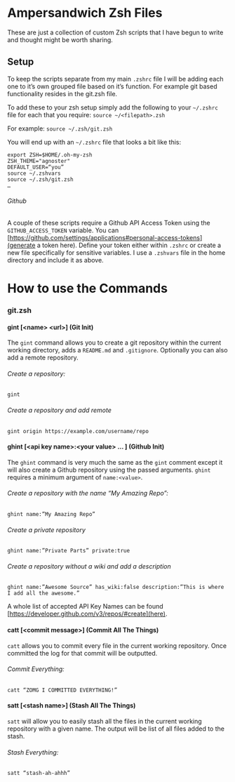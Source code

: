 # Ampersandwich Zsh Files
These are just a collection of custom Zsh scripts that I have begun to write and thought might be worth sharing.

## Setup
To keep the scripts separate from my main `.zshrc` file I will be adding each one to it’s own grouped file based on it’s function. For example git based functionality resides in the git.zsh file.

To add these to your zsh setup simply add the following to your `~/.zshrc` file for each that you require: `source ~/<filepath>.zsh`

For example: `source ~/.zsh/git.zsh`

You will end up with an `~/.zshrc` file that looks a bit like this:
```
export ZSH=$HOME/.oh-my-zsh
ZSH_THEME="agnoster"
DEFAULT_USER=“you”
source ~/.zshvars
source ~/.zsh/git.zsh
…
```
###### Github
A couple of these scripts require a Github API Access Token using the `GITHUB_ACCESS_TOKEN` variable. You can [https://github.com/settings/applications#personal-access-tokens](generate a token here). Define your token either within `.zshrc` or create a new file specifically for sensitive variables. I use a `.zshvars` file in the home directory and include it as above.

# How to use the Commands
### git.zsh
#### gint [\<name> \<url>\] (Git Init)
The `gint` command allows you to create a git repository within the current working directory, adds a `README.md` and `.gitignore`. Optionally you can also add a remote repository.
###### Create a repository:
`gint`
###### Create a repository and add remote
`gint origin https://example.com/username/repo`

#### ghint [\<api key name>:\<your value> … \] (Github Init)
The `ghint` command is very much the same as the `gint` comment except it will also create a Github repository using the passed arguments. `ghint` requires a minimum argument of `name:<value>`.
###### Create a repository with the name “My Amazing Repo”:
`ghint name:”My Amazing Repo”`
###### Create a private repository
`ghint name:”Private Parts” private:true`
###### Create a repository without a wiki and add a description
`ghint name:”Awesome Source” has_wiki:false description:”This is where I add all the awesome.”`

A whole list of accepted API Key Names can be found [https://developer.github.com/v3/repos/#create](here).

#### catt [\<commit message>\] (Commit All The Things)
`catt` allows you to commit every file in the current working repository. Once committed the log for that commit will be outputted.
###### Commit Everything:
`catt “ZOMG I COMMITTED EVERYTHING!”`

#### satt [\<stash name>\] (Stash All The Things)
`satt` will allow you to easily stash all the files in the current working repository with a given name. The output will be list of all files added to the stash.
###### Stash Everything:
`satt “stash-ah-ahhh”`
